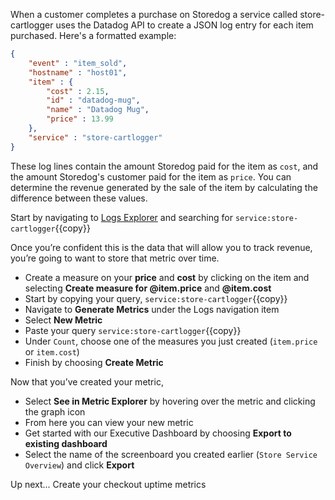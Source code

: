 When a customer completes a purchase on Storedog a service called store-cartlogger uses the Datadog API to create a JSON log entry for each item purchased. Here's a formatted example:

```json
{
    "event" : "item_sold",
    "hostname" : "host01",
    "item" : {	
        "cost" : 2.15,
        "id" : "datadog-mug",
        "name" : "Datadog Mug",
        "price" : 13.99
    },
    "service" : "store-cartlogger"
}
```

These log lines contain the amount Storedog paid for the item as `cost`, and the amount Storedog's customer paid for the item as `price`. You can determine the revenue generated by the sale of the item by calculating the difference between these values.

Start by navigating to [Logs Explorer](https://app.datadoghq.com/logs) and searching for `service:store-cartlogger`{{copy}}

Once you’re confident this is the data that will allow you to track revenue, you’re going to want to store that metric over time.

- Create a measure on your **price** and **cost** by clicking on the item and selecting **Create measure for @item.price** and **@item.cost**
- Start by copying your query, `service:store-cartlogger`{{copy}}
- Navigate to **Generate Metrics** under the Logs navigation item
- Select **New Metric**
- Paste your query `service:store-cartlogger`{{copy}}
- Under `Count`, choose one of the measures you just created (`item.price` or `item.cost`)
- Finish by choosing **Create Metric**

Now that you’ve created your metric,
- Select **See in Metric Explorer** by hovering over the metric and clicking the graph icon
- From here you can view your new metric
- Get started with our Executive Dashboard by choosing **Export to existing dashboard**
- Select the name of the screenboard you created earlier (`Store Service Overview`) and click **Export**

Up next... Create your checkout uptime metrics
